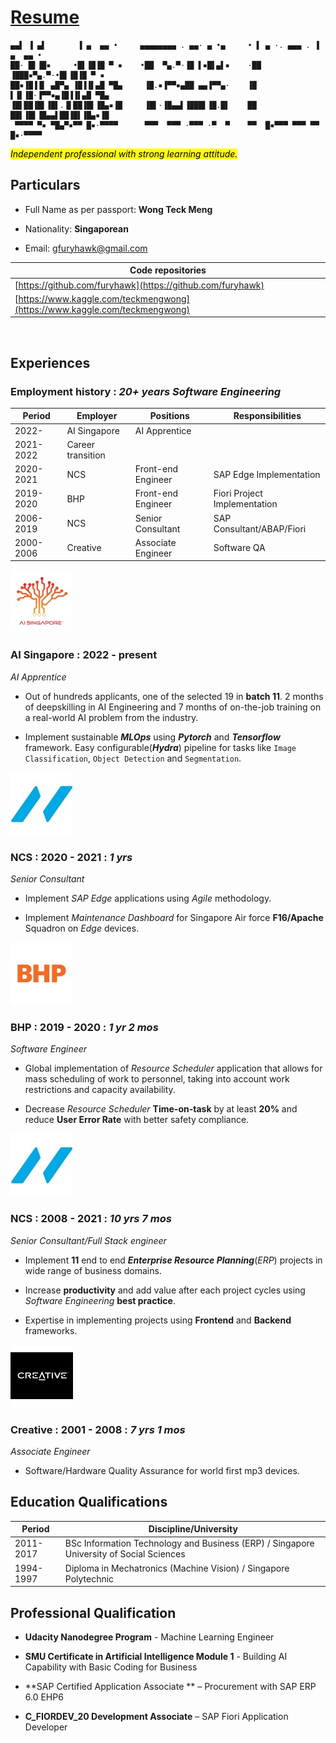 # [Resume](https://furyhawk.github.io/124c41/resume/)

```
▄▄▌ ▐ ▄▌       ▐ ▄  ▄▄ •     ▄▄▄▄▄▄▄▄ . ▄▄· ▄ •▄     • ▌ ▄ ·. ▄▄▄ . ▐ ▄  ▄▄ • 
██· █▌▐█▪     •█▌▐█▐█ ▀ ▪    •██  ▀▄.▀·▐█ ▌▪█▌▄▌▪    ·██ ▐███▪▀▄.▀·•█▌▐█▐█ ▀ ▪
██▪▐█▐▐▌ ▄█▀▄ ▐█▐▐▌▄█ ▀█▄     ▐█.▪▐▀▀▪▄██ ▄▄▐▀▀▄·    ▐█ ▌▐▌▐█·▐▀▀▪▄▐█▐▐▌▄█ ▀█▄
▐█▌██▐█▌▐█▌.▐▌██▐█▌▐█▄▪▐█     ▐█▌·▐█▄▄▌▐███▌▐█.█▌    ██ ██▌▐█▌▐█▄▄▌██▐█▌▐█▄▪▐█
 ▀▀▀▀ ▀▪ ▀█▄▀▪▀▀ █▪·▀▀▀▀      ▀▀▀  ▀▀▀ ·▀▀▀ ·▀  ▀    ▀▀  █▪▀▀▀ ▀▀▀ ▀▀ █▪·▀▀▀▀ 
```

<mark>*Independent professional with strong learning attitude.*</mark>

## Particulars

- Full Name as per passport: **Wong Teck Meng**

- Nationality: **Singaporean**

- Email: [gfuryhawk@gmail.com](mailto:gfuryhawk@gmail.com)

| Code repositories |
| ----------------------------------------------------------------------------- | 
| [https://github.com/furyhawk](https://github.com/furyhawk)                    |
| [https://www.kaggle.com/teckmengwong](https://www.kaggle.com/teckmengwong)    |

    

## Experiences

### Employment history : *20+ years Software Engineering*

| Period    | Employer          | Positions          | Responsibilities             |
| --------- | ----------------- | ------------------ | ---------------------------- |
| 2022-     | AI Singapore      | AI Apprentice      |                              |
| 2021-2022 | Career transition |                    |                              |
| 2020-2021 | NCS               | Front-end Engineer | SAP Edge Implementation      |
| 2019-2020 | BHP               | Front-end Engineer | Fiori Project Implementation |
| 2006-2019 | NCS               | Senior Consultant  | SAP Consultant/ABAP/Fiori    |
| 2000-2006 | Creative          | Associate Engineer | Software QA                  |

![](assets/ai_singapore.jpg)

### AI Singapore : 2022 - present

*AI Apprentice*

- Out of hundreds applicants, one of the selected 19 in **batch 11**. 2 months of deepskilling in AI Engineering and 7 months of on-the-job training on a real-world AI problem from the industry.

- Implement sustainable ***MLOps*** using ***Pytorch*** and ***Tensorflow*** framework. Easy configurable(***Hydra***) pipeline for tasks like `Image Classification`, `Object Detection` and `Segmentation`.

![](assets/ncs.jpg)

### NCS : 2020 - 2021 : *1 yrs*

*Senior Consultant*

- Implement *SAP Edge* applications using *Agile* methodology.

- Implement *Maintenance Dashboard* for Singapore Air force **F16/Apache** Squadron on *Edge* devices.

![](assets/bhp.jpg) 

### BHP : 2019 - 2020 : *1 yr 2 mos*

*Software Engineer*

- Global implementation of *Resource Scheduler* application that allows for mass scheduling of work to personnel, taking into account work restrictions and capacity availability.

- Decrease *Resource Scheduler* **Time-on-task** by at least **20%** and reduce **User Error Rate** with better safety compliance.

![](assets/ncs.jpg)

### NCS : 2008 - 2021 : *10 yrs 7 mos*

*Senior Consultant/Full Stack engineer*

- Implement **11** end to end ***Enterprise Resource Planning***(*ERP*) projects in wide range of business domains.

- Increase **productivity** and add value after each project cycles using *Software Engineering* **best practice**.

- Expertise in implementing projects using **Frontend** and **Backend** frameworks.

![](assets/creative.jpg)

### Creative : 2001 - 2008 : *7 yrs 1 mos*

*Associate Engineer*

- Software/Hardware Quality Assurance for world first mp3 devices.

## Education Qualifications

| Period    | Discipline/University                                                                   |
| --------- | --------------------------------------------------------------------------------------- |
| 2011-2017 | BSc Information Technology and Business (ERP) / Singapore University of Social Sciences |
| 1994-1997 | Diploma in Mechatronics (Machine Vision) / Singapore Polytechnic                        |

## Professional Qualification

- **Udacity Nanodegree Program** - Machine Learning Engineer 

- **SMU Certificate in Artificial Intelligence Module 1** - Building AI Capability with Basic Coding for Business 

- **SAP Certified Application Associate ** – Procurement with SAP ERP 6.0 EHP6 

- **C_FIORDEV_20 Development Associate** – SAP Fiori Application Developer 
